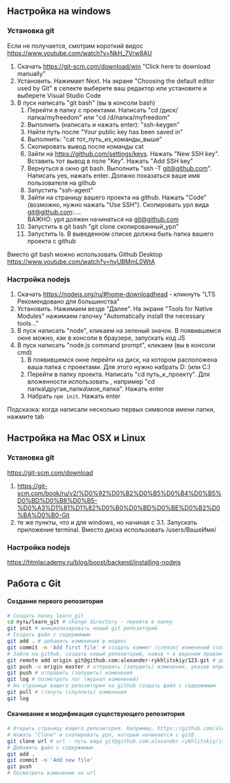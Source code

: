 ## Настройка на windows

### Установка git

Если не получается, смотрим короткий видос https://www.youtube.com/watch?v=NkH_7Vrw8AU

1. Скачать https://git-scm.com/download/win "Click here to download manually"
2. Установить. Нажимает Next. На экране "Choosing the default editor used by Git" в селекте выберете ваш редактор или установите и выберете Visual Studio Code
3. В пуск написать "git bash"
(вы в консоли bash)
    1. Перейти в папку с проектами. Написать "cd /диск/папка/myfreedom" или "cd /d/папка/myfreedom"
    2. Выполнить (написать и нажать enter): "ssh-keygen"
    3. Найти путь после "Your public key has been saved in"
    4. Выполнить: "cat тот_путь_из_команды_выше"
    5. Скопировать вывод после команды cat
    6. Зайти на https://github.com/settings/keys. Нажать "New SSH key". Вставить тот вывод в поле "Key". Нажать "Add SSH key"
    7. Вернуться в окно git bash. Выполнить "ssh -T git@github.com". Написать yes, нажать enter. Должно показаться ваше имя пользователя на github
    8. Запустить "ssh-agent"
    9. Зайти на страницу вашего проекта на github. Нажать "Code" (возможно, нужно нажать "Use SSH"). Скопировать урл вида git@github.com:....\
    ВАЖНО: урл должен начинаться на git@github.com
    10. Запустить в git bash "git clone скопированный_урл"
    11. Запустить ls. В выведенном списке должна быть папка вашего проекта с github

Вместо git bash можно использовать Github Desktop https://www.youtube.com/watch?v=hyUBMmL0WtA

### Настройка nodejs
1. Скачать https://nodejs.org/ru/#home-downloadhead - кликнуть "LTS Рекомендовано для большинства"
2. Установить. Нажимаем везде "Далее". На экране "Tools for Native Modules" нажимаем галочку "Automatically install the necessary tools..."
3. В пуск написать "node", кликаем на зеленый значок. В появившемся окне можно, как в консоли в браузере, запускать код JS
4. В пуск написать "node.js command prompt", кликаем
(вы в консоли cmd)
    1. В появившемся окне перейти на диск, на котором расположена ваша папка с проектами. Для этого нужно набрать D: (или C:)
    2. Перейти в папку проекта. Написать "cd путь_к_проекту". Для вложенности использовать \, например "cd папка\другая_папка\моя_папка". Нажать enter
    3. Набрать `npm init`. Нажать enter

Подсказка: когда написали несколько первых символов имени папки, нажмите tab

## Настройка на Mac OSX и Linux

### Установка git

https://git-scm.com/download

1. https://git-scm.com/book/ru/v2/%D0%92%D0%B2%D0%B5%D0%B4%D0%B5%D0%BD%D0%B8%D0%B5-%D0%A3%D1%81%D1%82%D0%B0%D0%BD%D0%BE%D0%B2%D0%BA%D0%B0-Git
2. те же пункты, что и для windows, но начиная с 3.1. Запускать приложение terminal. Вместо диска использовать /users/ВашеИмя/

### Настройка nodejs

https://htmlacademy.ru/blog/boost/backend/installing-nodejs

## Работа с Git
#### Создание первого репозитория

```bash
# Создать папку learn_git
cd путь/learn_git # change directory - перейти в папку
git init # инициализировать новый git репозиторий
# Создать файл с содержимым
git add . # добавить изменения в индекс
git commit -m 'Add first file' # создать коммит (слепок) изменений (сохранить изменения)
# Зайти на github, создать новый репозиторий, нажав + в верхнем правом углу
git remote add origin git@github.com:alexander-rykhlitskiy/123.git # добавить remote (удаленный репозиторий) к локальному репозиторию. Дать ему имя origin
git push -u origin master # отправить (запушить) изменения, указав впредь для этого использовать ветку master
git push # отправить (запушить) изменения
git log # посмотреть лог (журнал изменений)
# На странице вашего репозитория на github создать файл с содержимым
git pull # стянуть (спуллить) изменения
git log
```

#### Скачивание и модификация существующего репозитория
```bash
# Открыть страницу вашего репозитория. Например, https://github.com/alexander-rykhlitskiy/js_courses
# Нажать "Clone" и скопировать урл, который начинается с git@
git clone url # url - путь вида git@github.com:alexander-rykhlitskiy/js_courses.git, к которому у вас есть доступ
# Добавить файл с содержимым
git add .
git commit -m 'Add new file'
git push
# Посмотреть изменение на url
```
